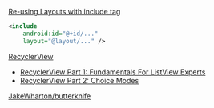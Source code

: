 [Re-using Layouts with include tag](http://developer.android.com/training/improving-layouts/reusing-layouts.html)

```xml
<include
    android:id="@+id/..."
    layout="@layout/..." />
```

[RecyclerView](http://developer.android.com/reference/android/support/v7/widget/RecyclerView.html)
 - [RecyclerView Part 1: Fundamentals For ListView Experts](http://www.bignerdranch.com/blog/recyclerview-part-1-fundamentals-for-listview-experts/)
 - [RecyclerView Part 2: Choice
   Modes](http://www.bignerdranch.com/blog/recyclerview-part-2-choice-modes/)

[JakeWharton/butterknife](https://github.com/JakeWharton/butterknife)
